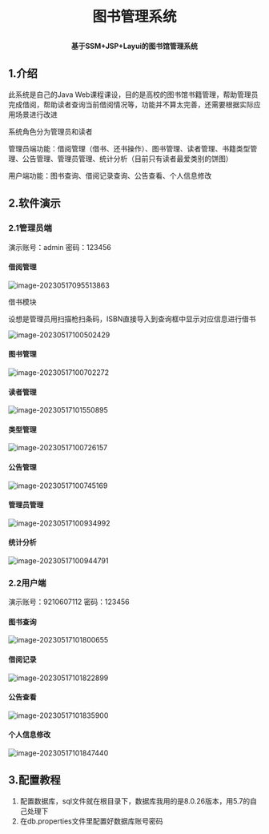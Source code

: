 <h1 align="center" style="margin: 30px 0 30px; font-weight: bold;">图书管理系统</h1>
<h4 align="center">基于SSM+JSP+Layui的图书馆管理系统</h4>

## 1.介绍

此系统是自己的Java Web课程课设，目的是高校的图书馆书籍管理，帮助管理员完成借阅，帮助读者查询当前借阅情况等，功能并不算太完善，还需要根据实际应用场景进行改进

系统角色分为管理员和读者

管理员端功能：借阅管理（借书、还书操作）、图书管理、读者管理、书籍类型管理、公告管理、管理员管理、统计分析（目前只有读者最爱类别的饼图）

用户端功能：图书查询、借阅记录查询、公告查看、个人信息修改

## 2.软件演示

### 2.1管理员端

演示账号：admin 密码：123456

#### 借阅管理

![image-20230517095513863](https://github.com/Mlimit/LibraryManageSystem/assets/63535130/60202f98-c57b-4542-8e6c-cdda30e47826)

借书模块

设想是管理员用扫描枪扫条码，ISBN直接导入到查询框中显示对应信息进行借书

![image-20230517100502429](https://github.com/Mlimit/LibraryManageSystem/assets/63535130/ddf67385-b70a-4f34-8f02-722aff0df9e6)

#### 图书管理

![image-20230517100702272](https://github.com/Mlimit/LibraryManageSystem/assets/63535130/3606a480-bdbe-41ac-bab9-1a2ccf97a3d5)
#### 读者管理

![image-20230517101550895](https://github.com/Mlimit/LibraryManageSystem/assets/63535130/257ce68e-c4d5-422d-ae54-ba12a286fbee)

#### 类型管理

![image-20230517100726157](https://github.com/Mlimit/LibraryManageSystem/assets/63535130/2b62e4ab-5bd5-4fe5-a39b-aa5177f55811)

#### 公告管理

![image-20230517100745169](https://github.com/Mlimit/LibraryManageSystem/assets/63535130/b29c6544-8d47-4fc6-a0d5-6204d72d481e)

#### 管理员管理

![image-20230517100934992](https://github.com/Mlimit/LibraryManageSystem/assets/63535130/97866b03-d4c7-4c9d-b842-9b23dea30a07)

#### 统计分析

![image-20230517100944791](https://github.com/Mlimit/LibraryManageSystem/assets/63535130/b9d05a9c-a79e-4a52-a77b-c370d387cf2a)

### 2.2用户端

演示账号：9210607112 密码：123456

#### 图书查询

![image-20230517101800655](https://github.com/Mlimit/LibraryManageSystem/assets/63535130/efcb71f3-3ed7-40fe-8348-b1fde04e618d)

#### 借阅记录

![image-20230517101822899](https://github.com/Mlimit/LibraryManageSystem/assets/63535130/b220bf59-679e-4e46-88cd-4972a9c673f7)

#### 公告查看

![image-20230517101835900](https://github.com/Mlimit/LibraryManageSystem/assets/63535130/f9ec2c2c-f306-4eb8-b344-be1fad3a1de9)

#### 个人信息修改

![image-20230517101847440](https://github.com/Mlimit/LibraryManageSystem/assets/63535130/0f17689c-f8ec-4529-ba7d-9e4ba3bb3897)

## 3.配置教程 

1.  配置数据库，sql文件就在根目录下，数据库我用的是8.0.26版本，用5.7的自己处理下
2.  在db.properties文件里配置好数据库账号密码
